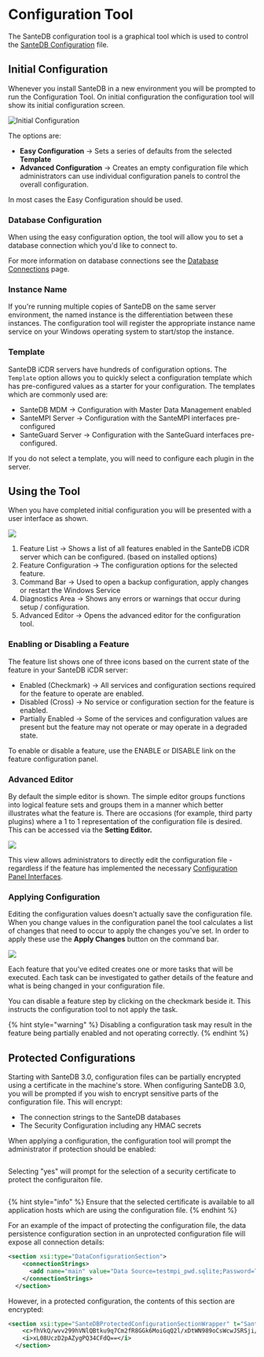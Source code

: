 # Configuration Tool

The SanteDB configuration tool is a graphical tool which is used to control the [SanteDB Configuration](../host-configuration-file/) file.

## Initial Configuration

Whenever you install SanteDB in a new environment you will be prompted to run the Configuration Tool. On initial configuration the configuration tool will show its initial configuration screen.

![Initial Configuration](<../../../.gitbook/assets/image (418) (1) (1) (1) (1) (1) (1) (1).png>)

The options are:

* **Easy Configuration** -> Sets a series of defaults from the selected **Template**
* **Advanced Configuration** -> Creates an empty configuration file which administrators can use individual configuration panels to control the overall configuration.

In most cases the Easy Configuration should be used.

### Database Configuration

When using the easy configuration option, the tool will allow you to set a database connection which you'd like to connect to.&#x20;

For more information on database connections see the [Database Connections](persistence-settings/database-connections.md) page.

### Instance Name

If you're running multiple copies of SanteDB on the same server environment, the named instance is the differentiation between these instances. The configuration tool will register the appropriate instance name service on your Windows operating system to start/stop the instance.

### Template

SanteDB iCDR servers have hundreds of configuration options. The `Template` option allows you to quickly select a configuration template which has pre-configured values as a starter for your configuration. The templates which are commonly used are:

* SanteDB MDM -> Configuration with Master Data Management enabled
* SanteMPI Server -> Configuration with the SanteMPI interfaces pre-configured
* SanteGuard Server -> Configuration with the SanteGuard interfaces pre-configured.

If you do not select a template, you will need to configure each plugin in the server.

## Using the Tool

When you have completed initial configuration you will be presented with a user interface as shown.

![](<../../../.gitbook/assets/image (484).png>)

1. Feature List -> Shows a list of all features enabled in the SanteDB iCDR server which can be configured. (based on installed options)
2. Feature Configuration -> The configuration options for the selected feature.
3. Command Bar -> Used to open a backup configuration, apply changes or restart the Windows Service
4. Diagnostics Area -> Shows any errors or warnings that occur during setup / configuration.
5. Advanced Editor -> Opens the advanced editor for the configuration tool.

### Enabling or Disabling a Feature

The feature list shows one of three icons based on the current state of the feature in your SanteDB iCDR server:

* Enabled (Checkmark) -> All services and configuration sections required for the feature to operate are enabled.
* Disabled (Cross) -> No service or configuration section for the feature is enabled.
* Partially Enabled -> Some of the services and configuration values are present but the feature may not operate or may operate in a degraded state.

To enable or disable a feature, use the ENABLE or DISABLE link on the feature configuration panel.

### Advanced Editor

By default the simple editor is shown. The simple editor groups functions into logical feature sets and groups them in a manner which better illustrates what the feature is. There are occasions (for example, third party plugins) where a 1 to 1 representation of the configuration file is desired. This can be accessed via the **Setting Editor.**&#x20;

![](<../../../.gitbook/assets/image (417) (1) (1) (1).png>)

This view allows administrators to directly edit the configuration file - regardless if the feature has implemented the necessary [Configuration Panel Interfaces](../../../developers/extending-santesuite/extending-santedb/server-plugins/implementing-.net-features/configuration/configuration-panels.md).

### Applying Configuration

Editing the configuration values doesn't actually save the configuration file. When you change values in the configuration panel the tool calculates a list of changes that need to occur to apply the changes you've set. In order to apply these use the **Apply Changes** button on the command bar.

![](<../../../.gitbook/assets/image (463).png>)

Each feature that you've edited creates one or more tasks that will be executed. Each task can be investigated to gather details of the feature and what is being changed in your configuration file.

You can disable a feature step by clicking on the checkmark beside it. This instructs the configuration tool to not apply the task.&#x20;

{% hint style="warning" %}
Disabling a configuration task may result in the feature being partially enabled and not operating correctly.&#x20;
{% endhint %}

## Protected Configurations

Starting with SanteDB 3.0, configuration files can be partially encrypted using a certificate in the machine's store. When configuring SanteDB 3.0, you will be prompted if you wish to encrypt sensitive parts of the configuration file. This will encrypt:

* The connection strings to the SanteDB databases
* The Security Configuration including any HMAC secrets

When applying a configuration, the configuration tool will prompt the administrator if protection should be enabled:

<figure><img src="../../../.gitbook/assets/image (3) (1).png" alt=""><figcaption></figcaption></figure>

Selecting "yes" will prompt for the selection of a security certificate to protect the configuraiton file.

<figure><img src="../../../.gitbook/assets/image (1) (2).png" alt=""><figcaption></figcaption></figure>

{% hint style="info" %}
Ensure that the selected certificate is available to all application hosts which are using the configuration file.
{% endhint %}



For an example of the impact of protecting the configuration file, the data persistence configuration section in an unprotected configuration file will expose all connection details:

```xml
<section xsi:type="DataConfigurationSection">
    <connectionStrings>
      <add name="main" value="Data Source=testmpi_pwd.sqlite;Password=Test123" provider="sqlite" />
    </connectionStrings>
  </section>
```

However, in a protected configuration, the contents of this section are encrypted:

```xml
<section xsi:type="SanteDBProtectedConfigurationSectionWrapper" t="SanteDB.Core.Configuration.Data.DataConfigurationSection, SanteDB.Core.Api, Version=3.0.0.0, Culture=neutral, PublicKeyToken=null">
    <c>fhVkQ/wvv299hVNlQBtku9q7Cm2fR8GGk6MoiGqQ2l/xDtWN989oCsWcwJSRSji/8Uwp9Jubzx2yWRq6tdABSjWvopSx0SPN/O4+b3f9UUbuI/NPR1qzAKzFRfJU1Ox8YyACs6wWI7hfgC1M3VsGsyF3X2jzuxiu7CwFxk2U56vujj1OXl9gdA6WX9uc/87gFP7yC9oGmBcBCPl2KHHdE5WODeNutzjRXx+zJYqHPoNIadA/4wyVNKNY0VJ3wG6Lm5FybOmYkvID6g4J7euSCkmgHcOyyq44C2yHc86OjLdxvJP43hqv8id9zUKakomen9xGdj2I5GOgF0W80haQZE2u+7MqKfwC4rAm3aMXwRT4QbOZ9o+KcOCtPX091BHX/gmw+dXNgjkPIEUXL+CKXxZnD6B+VMAF9DQsSKOilN11JYJidn1p1rAJ6SG6ds1MJZzwzScwxsV+cnMXR1WTMVk42D2OaXiDhePnB5vFXIA=</c>
    <i>xL08UczD2pAZygPQ34CFdQ==</i>
  </section>
```
